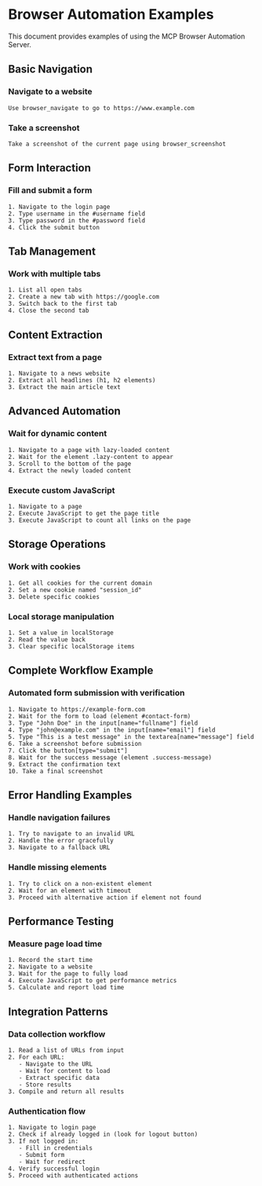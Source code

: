 # Browser Automation Examples

This document provides examples of using the MCP Browser Automation Server.

## Basic Navigation

### Navigate to a website
```
Use browser_navigate to go to https://www.example.com
```

### Take a screenshot
```
Take a screenshot of the current page using browser_screenshot
```

## Form Interaction

### Fill and submit a form
```
1. Navigate to the login page
2. Type username in the #username field
3. Type password in the #password field
4. Click the submit button
```

## Tab Management

### Work with multiple tabs
```
1. List all open tabs
2. Create a new tab with https://google.com
3. Switch back to the first tab
4. Close the second tab
```

## Content Extraction

### Extract text from a page
```
1. Navigate to a news website
2. Extract all headlines (h1, h2 elements)
3. Extract the main article text
```

## Advanced Automation

### Wait for dynamic content
```
1. Navigate to a page with lazy-loaded content
2. Wait for the element .lazy-content to appear
3. Scroll to the bottom of the page
4. Extract the newly loaded content
```

### Execute custom JavaScript
```
1. Navigate to a page
2. Execute JavaScript to get the page title
3. Execute JavaScript to count all links on the page
```

## Storage Operations

### Work with cookies
```
1. Get all cookies for the current domain
2. Set a new cookie named "session_id"
3. Delete specific cookies
```

### Local storage manipulation
```
1. Set a value in localStorage
2. Read the value back
3. Clear specific localStorage items
```

## Complete Workflow Example

### Automated form submission with verification
```
1. Navigate to https://example-form.com
2. Wait for the form to load (element #contact-form)
3. Type "John Doe" in the input[name="fullname"] field
4. Type "john@example.com" in the input[name="email"] field
5. Type "This is a test message" in the textarea[name="message"] field
6. Take a screenshot before submission
7. Click the button[type="submit"]
8. Wait for the success message (element .success-message)
9. Extract the confirmation text
10. Take a final screenshot
```

## Error Handling Examples

### Handle navigation failures
```
1. Try to navigate to an invalid URL
2. Handle the error gracefully
3. Navigate to a fallback URL
```

### Handle missing elements
```
1. Try to click on a non-existent element
2. Wait for an element with timeout
3. Proceed with alternative action if element not found
```

## Performance Testing

### Measure page load time
```
1. Record the start time
2. Navigate to a website
3. Wait for the page to fully load
4. Execute JavaScript to get performance metrics
5. Calculate and report load time
```

## Integration Patterns

### Data collection workflow
```
1. Read a list of URLs from input
2. For each URL:
   - Navigate to the URL
   - Wait for content to load
   - Extract specific data
   - Store results
3. Compile and return all results
```

### Authentication flow
```
1. Navigate to login page
2. Check if already logged in (look for logout button)
3. If not logged in:
   - Fill in credentials
   - Submit form
   - Wait for redirect
4. Verify successful login
5. Proceed with authenticated actions
```